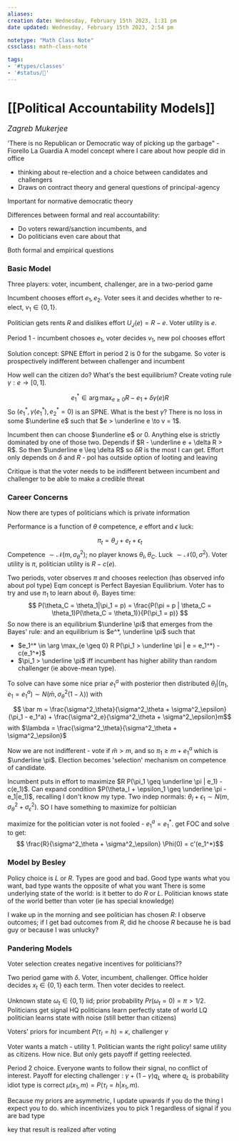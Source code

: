 ```yaml
---
aliases:
creation date: Wednesday, February 15th 2023, 1:31 pm
date updated: Wednesday, February 15th 2023, 2:54 pm

notetype: "Math Class Note"
cssclass: math-class-note

tags: 
- '#types/classes'
- '#status/🚧'
---
```


# [[Political Accountability Models]]
<span style = "font-size:120%"><i >Zagreb Mukerjee </i></span>


'There is no Republican or Democratic way of picking up the garbage" - Fiorello La Guardia
A model concept where I care about how people did in office
- thinking about re-election and a choice between candidates and challengers
- Draws on contract theory and general questions of principal-agency

Important for normative democratic theory

Differences between formal and real accountability:
- Do voters reward/sanction incumbents, and 
- Do politicians even care about that

Both formal and empirical questions


### Basic Model

Three players: voter, incumbent, challenger, are in a two-period game

Incumbent chooses effort $e_1, e_2$. Voter sees it and decides whether to re-elect, $v_1 \in \{0,1\}$. 

Politician gets rents $R$ and dislikes effort $U_J(e) = R-e$. Voter utility is $e$. 

Period 1 - incumbent chosoes $e_1$, voter decides $v_1$, new pol chooses effort

Solution concept: SPNE
Effort in period $2$ is $0$ for the subgame. So voter is prospectively indifferent between challenger and incumbent

How well can the citizen do? What's the best equilibrium? Create voting rule $\gamma: e \to [0,1]$. 

$$e_1^* \in \arg \max_{e \geq 0} R-e_1 + \delta \gamma(e) R$$
So $(e_1^*, \gamma(e_1^*), e^*_2 = 0)$ is an SPNE. What is the best $\gamma$? 
There is no loss in some $\underline e$ such that $e > \underline e \to v = 1$. 

Incumbent then can choose $\underline e$ or $0$. Anything else is strictly dominated by one of those two. Depends if $R - \underline e + \delta R > R$. So then $\underline e \leq \delta R$ so $\delta R$ is the most I can get. Effort only depends on $\delta$ and $R$ - pol has outside option of looting and leaving


Critique is that the voter needs to be indifferent between incumbent and challenger to be able to make a credible threat

### Career Concerns

Now there are types of politicians which is private information

Performance is a function of $\theta$ competence, $e$ effort and $\epsilon$ luck: 

$$ \pi_t = \theta_J + e_t + \epsilon_t$$
Competence $\sim \mathcal N(m, \sigma^2_\theta)$; no player knows $\theta_I, \theta_C$. Luck $\sim \mathcal N(0,\sigma^2)$. 
Voter utility is $\pi$, politician utility is $R - c(e)$.

Two periods, voter observes $\pi$ and chooses reelection (has observed info about pol type)
Eqm concept is Perfect Bayesian Equilibrium. Voter has to try and use $\pi_1$ to learn about $\theta_I$. Bayes time: 
$$ P(\theta_C = \theta_1|\pi_1 = p) = \frac{P(\pi = p | \theta_C = \theta_1)P(\theta_C = \theta_1)}{P(\pi_1 = p)} $$
So now there is an equilibrium $\underline \pi$ that emerges from the Bayes' rule: and an equilibrium is $e^*, \underline \pi$ such that 
- $e_1^* \in \arg \max_{e \geq 0} R P(\pi_1 > \underline \pi | e = e_1^*) - c(e_1^*)$
- $\pi_1 > \underline \pi$ iff incumbent has higher ability than random challenger (ie above-mean type).


To solve can have some nice priar $e_1^a$ with posterior then distributed $\theta_I|(\pi_1, e_1 = e_1^a) \sim N(\bar m, \sigma^2_\theta (1-\lambda))$
with 

$$ \bar m = \frac{\sigma^2_\theta}{\sigma^2_\theta + \sigma^2_\epsilon}(\pi_1 - e_1^a) + \frac{\sigma^2_e}{\sigma^2_\theta + \sigma^2_\epsilon}m$$
with $\lambda = \frac{\sigma^2_\theta}{\sigma^2_\theta + \sigma^2_\epsilon}$

Now we are not indifferent - vote if $\bar m > m$, and so $\pi_1 \geq m + e_1^a$ which is $\underline \pi$. Election becomes 'selection' mechanism on competence of candidate. 

Incumbent puts in effort to maximize $R P(\pi_1 \geq \underline \pi | e_1) - c(e_1)$. Can expand condition $P(\theta_I + \epsilon_1 \geq \underline \pi - e_1|e_1)$, recalling I don't know my type. Two indep normals: $\theta_I + \epsilon_1 \sim N(m, \sigma^2_\theta + \sigma^2_\epsilon)$. SO I have something to maximize for poltiician 

maximize for the politician 
voter is not fooled - $e_1^a = e_1^*$. 
get FOC and solve to get:
$$ \frac{R}{\sigma^2_\theta + \sigma^2_\epsilon} \Phi(0) = c'(e_1^*)$$


### Model by Besley

Policy choice is $L$ or $R$. Types are good and bad. Good type wants what you want, bad type wants the opposite of what you want
There is some underlying state of the world: is it better to do $R$ or $L$. Politician knows state of the world better than voter (ie has special knowledge)


I wake up in the morning and see politician has chosen $R$: I observe outcomes; if I get bad outcomes from $R$, did he choose $R$ because he is bad guy or because I was unlucky?


### Pandering Models

Voter selection creates negative incentives for politicians??

Two period game with $\delta$. Voter, incumbent, challenger. Office holder decides $x_t \in \{0,1\}$ each term. Then voter decides to reelect. 

Unknown state $\omega_t \in \{0,1\}$ iid; prior probability $Pr(\omega_t = 0) = \pi > 1/2$. 
Politicians get signal 
HQ politicians learn perfectly state of world
LQ politician learns state with noise (still better than citizens) 

Voters' priors for incumbent $P(\tau_I = h) = \kappa$, challenger $\gamma$


Voter wants a match - utility $1$. Politician wants the right policy! same utility as citizens. How nice. But only gets payoff if getting reelected. 


Period 2 choice. Everyone wants to follow their signal, no conflict of interest. Payoff for electing challenger : $\gamma + (1-\gamma) q_L$ where $q_L$ is probability idiot type is correct
$\mu(x_1, m) = P(\tau_I = h|x_1, m)$. 

Because my priors are asymmetric, I update upwards if you do the thing I expect you to do. which incentivizes you to pick $1$ regardless of signal if you are bad type

key that result is realized after voting
